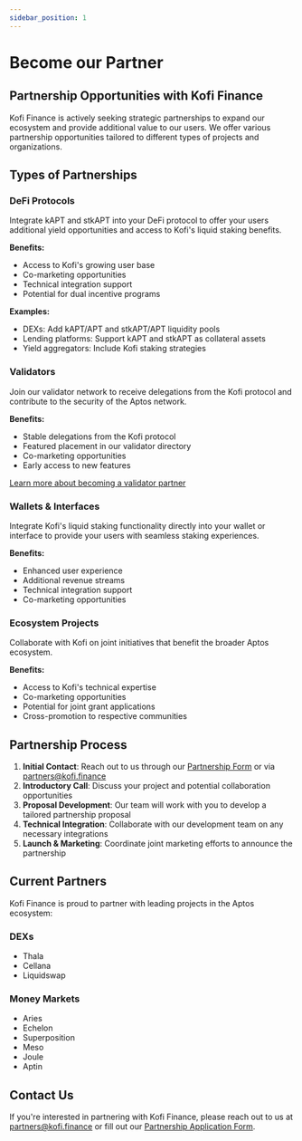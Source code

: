 ```yaml
---
sidebar_position: 1
---
```


# Become our Partner

## Partnership Opportunities with Kofi Finance

Kofi Finance is actively seeking strategic partnerships to expand our ecosystem and provide additional value to our users. We offer various partnership opportunities tailored to different types of projects and organizations.

## Types of Partnerships

### DeFi Protocols

Integrate kAPT and stkAPT into your DeFi protocol to offer your users additional yield opportunities and access to Kofi's liquid staking benefits.

**Benefits:**
- Access to Kofi's growing user base
- Co-marketing opportunities
- Technical integration support
- Potential for dual incentive programs

**Examples:**
- DEXs: Add kAPT/APT and stkAPT/APT liquidity pools
- Lending platforms: Support kAPT and stkAPT as collateral assets
- Yield aggregators: Include Kofi staking strategies

### Validators

Join our validator network to receive delegations from the Kofi protocol and contribute to the security of the Aptos network.

**Benefits:**
- Stable delegations from the Kofi protocol
- Featured placement in our validator directory
- Co-marketing opportunities
- Early access to new features

[Learn more about becoming a validator partner](/validators/how-to-join)

### Wallets & Interfaces

Integrate Kofi's liquid staking functionality directly into your wallet or interface to provide your users with seamless staking experiences.

**Benefits:**
- Enhanced user experience
- Additional revenue streams
- Technical integration support
- Co-marketing opportunities

### Ecosystem Projects

Collaborate with Kofi on joint initiatives that benefit the broader Aptos ecosystem.

**Benefits:**
- Access to Kofi's technical expertise
- Co-marketing opportunities
- Potential for joint grant applications
- Cross-promotion to respective communities

## Partnership Process

1. **Initial Contact**: Reach out to us through our [Partnership Form](https://kofi.finance/partners/apply) or via partners@kofi.finance
2. **Introductory Call**: Discuss your project and potential collaboration opportunities
3. **Proposal Development**: Our team will work with you to develop a tailored partnership proposal
4. **Technical Integration**: Collaborate with our development team on any necessary integrations
5. **Launch & Marketing**: Coordinate joint marketing efforts to announce the partnership

## Current Partners

Kofi Finance is proud to partner with leading projects in the Aptos ecosystem:

### DEXs
- Thala
- Cellana
- Liquidswap

### Money Markets
- Aries
- Echelon
- Superposition
- Meso
- Joule
- Aptin

## Contact Us

If you're interested in partnering with Kofi Finance, please reach out to us at partners@kofi.finance or fill out our [Partnership Application Form](https://kofi.finance/partners/apply). 
